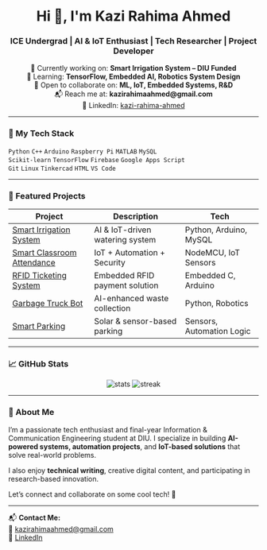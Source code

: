 <h1 align="center">Hi 👋, I'm Kazi Rahima Ahmed</h1>
<h3 align="center">ICE Undergrad | AI & IoT Enthusiast | Tech Researcher | Project Developer</h3>

<p align="center">
🔭 Currently working on: <strong>Smart Irrigation System – DIU Funded</strong><br>
🌱 Learning: <strong>TensorFlow, Embedded AI, Robotics System Design</strong><br>
👯 Open to collaborate on: <strong>ML, IoT, Embedded Systems, R&D</strong><br>
📬 Reach me at: <strong>kazirahimaahmed@gmail.com</strong><br>
💼 LinkedIn: <a href="https://linkedin.com/in/kazi-rahima-ahmed">kazi-rahima-ahmed</a><br>
</p>

---

### 🔧 My Tech Stack
`Python` `C++` `Arduino` `Raspberry Pi` `MATLAB` `MySQL`  
`Scikit-learn` `TensorFlow` `Firebase` `Google Apps Script`  
`Git` `Linux` `Tinkercad` `HTML` `VS Code`  

---

### 🌟 Featured Projects

| Project | Description | Tech |
|--------|-------------|------|
| [Smart Irrigation System](https://github.com/kazi-rahima-ahmed/smart-irrigation-system-ai-iot) | AI & IoT-driven watering system | Python, Arduino, MySQL |
| [Smart Classroom Attendance](https://github.com/kazi-rahima-ahmed/smart-attendance-classroom) | IoT + Automation + Security | NodeMCU, IoT Sensors |
| [RFID Ticketing System](https://github.com/kazi-rahima-ahmed/rfid-ticketing-system) | Embedded RFID payment solution | Embedded C, Arduino |
| [Garbage Truck Bot](https://github.com/kazi-rahima-ahmed/semi-autonomous-garbage-truck) | AI-enhanced waste collection | Python, Robotics |
| [Smart Parking](https://github.com/kazi-rahima-ahmed/smart-parking-light-sensor) | Solar & sensor-based parking | Sensors, Automation Logic |

---

### 📈 GitHub Stats

<p align="center">
  <img src="https://github-readme-stats.vercel.app/api?username=kazi-rahima-ahmed&show_icons=true&theme=radical" alt="stats" />
  <img src="https://github-readme-streak-stats.herokuapp.com/?user=kazi-rahima-ahmed&theme=radical" alt="streak" />
</p>

---

### 🧠 About Me
I’m a passionate tech enthusiast and final-year Information & Communication Engineering student at DIU. I specialize in building **AI-powered systems, automation projects**, and **IoT-based solutions** that solve real-world problems.  

I also enjoy **technical writing**, creative digital content, and participating in research-based innovation.

Let’s connect and collaborate on some cool tech! 🚀

---

📬 **Contact Me:**  
📧 [kazirahimaahmed@gmail.com](mailto:kazirahimaahmed@gmail.com)  
🔗 [LinkedIn](https://linkedin.com/in/kazi-rahima-ahmed)  
